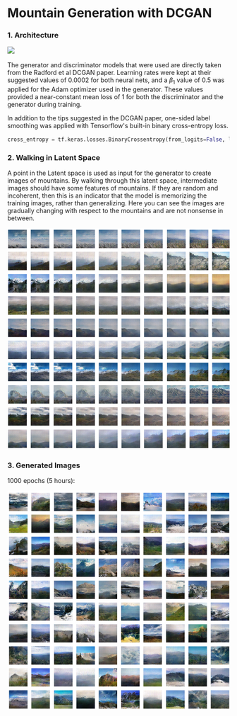 # Mountain Generation with DCGAN

### 1. Architecture

![](https://pytorch.org/tutorials/_images/dcgan_generator.png)

The generator and discriminator models that were used are directly taken from the Radford et al DCGAN paper. Learning rates were kept at their suggested values of 0.0002 for both neural nets, and a $\beta_1$ value of 0.5 was applied for the Adam optimizer used in the generator. These values provided a near-constant mean loss of 1 for both the discriminator and the generator during training.

In addition to the tips suggested in the DCGAN paper, one-sided label smoothing was applied with Tensorflow's built-in binary cross-entropy loss.

```python
cross_entropy = tf.keras.losses.BinaryCrossentropy(from_logits=False, label_smoothing=0.4)
```

### 2. Walking in Latent Space

A point in the Latent space is used as input for the generator to create images of mountains. By walking through this latent space, intermediate images should have some features of mountains. If they are random and incoherent, then this is an indicator that the model is memorizing the training images, rather than generalizing. Here you can see the images are gradually changing with respect to the mountains and are not nonsense in between.

![latent_space](./readme_images/latent_space.png)

### 3. Generated Images

1000 epochs (5 hours):

![example_images](./readme_images/example_images.png)